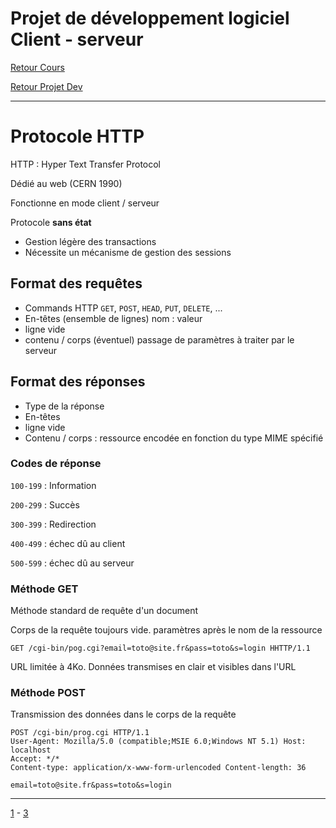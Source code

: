 # Projet de développement logiciel Client - serveur

[Retour Cours](https://mcheungsen.github.io/cours/ "Licence 3")

[Retour Projet Dev](index.md)

______

# Protocole HTTP

HTTP : Hyper Text Transfer Protocol

Dédié au web (CERN 1990)

Fonctionne en mode client / serveur

Protocole **sans état**
- Gestion légère des transactions
- Nécessite un mécanisme de gestion des sessions

## Format des requêtes
- Commands HTTP
`GET`, `POST`, `HEAD`, `PUT`, `DELETE`, ...
- En-têtes (ensemble de lignes) nom : valeur
- ligne vide
- contenu / corps (éventuel) passage de paramètres à traiter par le serveur

## Format des réponses
- Type de la réponse
- En-têtes
- ligne vide
- Contenu / corps : ressource encodée en fonction du type MIME spécifié

### Codes de réponse
`100-199` : Information

`200-299` : Succès

`300-399` : Redirection

`400-499` : échec dû au client

`500-599` : échec dû au serveur

### Méthode GET
Méthode standard de requête d'un document

Corps de la requête toujours vide. paramètres après le nom de la ressource

```
GET /cgi-bin/pog.cgi?email=toto@site.fr&pass=toto&s=login HHTTP/1.1
```

URL limitée à 4Ko. Données transmises en clair et visibles dans l'URL

### Méthode POST
Transmission des données dans le corps de la requête

```
POST /cgi-bin/prog.cgi HTTP/1.1
User-Agent: Mozilla/5.0 (compatible;MSIE 6.0;Windows NT 5.1) Host: localhost
Accept: */*
Content-type: application/x-www-form-urlencoded Content-length: 36

email=toto@site.fr&pass=toto&s=login
```

_______

[1](projet-dev-1.md) - [3](projet-dev-3.md)
